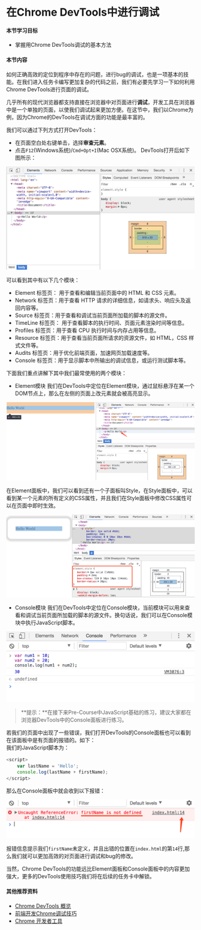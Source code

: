 # 在Chrome DevTools中进行调试

#### 本节学习目标

* 掌握用Chrome DevTools调试的基本方法

#### 本节内容

如何正确高效的定位到程序中存在的问题，进行bug的调试，也是一项基本的技能。在我们进入任务卡编写更加复杂的代码之前，我们有必要先学习一下如何利用Chrome DevTools进行页面的调试。

几乎所有的现代浏览器都支持直接在浏览器中对页面进行**调试**，开发工具在浏览器中是一个单独的页面，以使我们调试起来更加方便。在这节中，我们以Chrome为例，因为Chrome的DevTools在调试方面的功能是最丰富的。

我们可以通过下列方式打开DevTools：

* 在页面空白处右键单击，选择**审查元素**。
* 点击`F12`\(Windows系统\)/`Cmd+Opt+I`\(Mac OSX系统\)。
  DevTools打开后如下图所示：

![](/assets/devtools1.png)

可以看到其中有以下几个模块：

* Element 标签页： 用于查看和编辑当前页面中的 HTML 和 CSS 元素。
* Network 标签页：用于查看 HTTP 请求的详细信息，如请求头、响应头及返回内容等。
* Source 标签页：用于查看和调试当前页面所加载的脚本的源文件。
* TimeLine 标签页： 用于查看脚本的执行时间、页面元素渲染时间等信息。
* Profiles 标签页：用于查看 CPU 执行时间与内存占用等信息。
* Resource 标签页：用于查看当前页面所请求的资源文件，如 HTML，CSS 样式文件等。
* Audits 标签页：用于优化前端页面，加速网页加载速度等。
* Console 标签页：用于显示脚本中所输出的调试信息，或运行测试脚本等。

下面我们重点讲解下其中我们最常使用的两个模块：

* Element模块
  我们在DevTools中定位在Element模块，通过鼠标悬浮在某一个DOM节点上，那么在左侧的页面上改元素就会被高亮显示。

![](/assets/devtools2.png)

在Element面板中，我们可以看到还有一个子面板叫Style，在Style面板中，可以看到某一个元素的所有定义的CSS属性，并且我们在Style面板中修改CSS属性可以在页面中即时生效。

![](/assets/devtools3.png)

* Console模块
  我们在DevTools中定位在Console模块，当前模块可以用来查看和调试当前页面所加载的脚本的源文件。换句话说，我们可以在Console模块中执行JavaScript脚本。

![](/assets/devtools4.png)

> **提示：**在接下来Pre-Course中JavaScript基础的练习，建议大家都在浏览器DevTools中的Console面板进行练习。

若我们的页面中出现了一些错误，我们打开DevTools的Console面板也可以看到在该面板中是有页面的报错的。如下：  
我们的JavaScript脚本为：

```JavaScript
<script>
    var lastName = 'Hello';
    console.log(lastName + firstName);
</script>
```

那么在Console面板中就会收到以下报错：

![](/assets/devtools5.png)

报错信息提示我们`firstName`未定义，并且出错的位置在`index.html`的第`14`行,那么我们就可以更加高效的对页面进行调试和bug的修改。

当然，Chrome DevTools的功能远比Element面板和Console面板中的内容更加强大，更多的DevTools使用技巧我们将在后续的任务卡中解锁。

#### 其他推荐资料
* [Chrome DevTools 概览](https://leeon.gitbooks.io/devtools/content/learn_basic/overview.html)
* [前端开发Chrome调试技巧](http://colinued.leanote.com/post/%E5%89%8D%E7%AB%AF%E5%BC%80%E5%8F%91%E7%A5%9E%E4%B8%80%E6%A0%B7%E7%9A%84%E5%B7%A5%E5%85%B7chrome%E8%B0%83%E8%AF%95%E6%8A%80%E5%B7%A7)
* [Chrome 开发者工具](http://www.css88.com/doc/chrome-devtools/)
